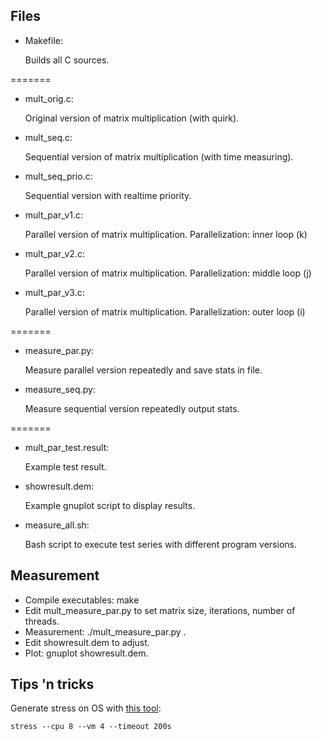 ## Files

* Makefile:

    Builds all C sources.
    
=======

* mult_orig.c:

    Original version of matrix multiplication (with quirk).

* mult_seq.c:

    Sequential version of matrix multiplication (with time measuring).

* mult_seq_prio.c:

    Sequential version with realtime priority.
    
* mult_par_v1.c:

    Parallel version of matrix multiplication. Parallelization: inner loop (k)
    
* mult_par_v2.c:

    Parallel version of matrix multiplication. Parallelization: middle loop (j)

* mult_par_v3.c:

    Parallel version of matrix multiplication. Parallelization: outer loop (i)


=======

* measure_par.py:

    Measure parallel version repeatedly and save stats in file.

* measure_seq.py:

    Measure sequential version repeatedly output stats.
    
=======

* mult_par_test.result:

    Example test result.

* showresult.dem:

    Example gnuplot script to display results.

* measure_all.sh:

    Bash script to execute test series with different program versions.

## Measurement

* Compile executables: make
* Edit mult_measure_par.py to set matrix size, iterations, number of threads.
* Measurement: ./mult_measure_par.py <filename executable> <filename results>.
* Edit showresult.dem to adjust.
* Plot: gnuplot showresult.dem.


## Tips 'n tricks

Generate stress on OS with [this tool](http://weather.ou.edu/~apw/projects/stress/):

```stress --cpu 8 --vm 4 --timeout 200s```

